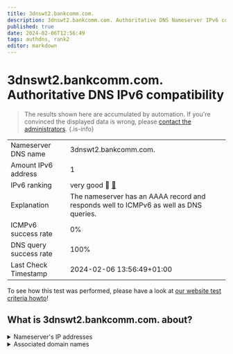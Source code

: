 ```yaml
---
title: 3dnswt2.bankcomm.com.
description: 3dnswt2.bankcomm.com. Authoritative DNS Nameserver IPv6 compatibility
published: true
date: 2024-02-06T12:56:49
tags: authdns, rank2
editor: markdown
---
```


# 3dnswt2.bankcomm.com. Authoritative DNS IPv6 compatibility

> The results shown here are accumulated by automation. If you're convinced the displayed data is wrong, please [contact the administrators](/howto/chat). 
{.is-info}




|   |   |
| - | - |
| Nameserver DNS name | 3dnswt2.bankcomm.com.
| Amount IPv6 address | 1
| IPv6 ranking | very good :2nd_place_medal: [🔗](/howto/ranking) |
| Explanation | The nameserver has an AAAA record and responds well to ICMPv6 as well as DNS queries. |
| ICMPv6 success rate | 0%|
| DNS query success rate | 100% |
| Last Check Timestamp | 2024-02-06 13:56:49+01:00 |

To see how this test was performed, please have a look at [our website test criteria howto](/howto/testcriteria/authdns)!


## What is 3dnswt2.bankcomm.com. about?




<details>
<summary>Nameserver's IP addresses</summary>

2408:8a00:c000:1000::53

</details>



<details>
<summary>Associated domain names</summary>

www.bankcomm.com

</details>
